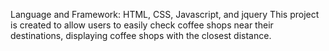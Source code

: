 Language and Framework: HTML, CSS, Javascript, and jquery
This project is created to allow users to easily check coffee shops near their destinations, displaying coffee shops with the closest distance. 
